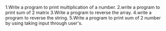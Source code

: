 1.Write a program to print multiplication of a number.
2.write a program to print sum of 2 matrix
3.Write a program to reverse the array.
4.write a program to reverse the string.
5.Write a program to print sum of 2 number by  using taking input through user's.
